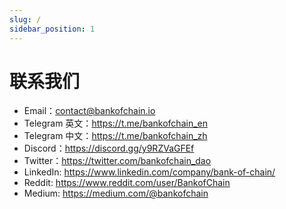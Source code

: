 ```yaml
---
slug: /
sidebar_position: 1
---
```


# 联系我们

- Email：contact@bankofchain.io
- Telegram 英文：<https://t.me/bankofchain_en>
- Telegram 中文：<https://t.me/bankofchain_zh>
- Discord：<https://discord.gg/y9RZVaGFEf>
- Twitter：<https://twitter.com/bankofchain_dao>
- LinkedIn: <https://www.linkedin.com/company/bank-of-chain/>
- Reddit: <https://www.reddit.com/user/BankofChain>
- Medium: <https://medium.com/@bankofchain>